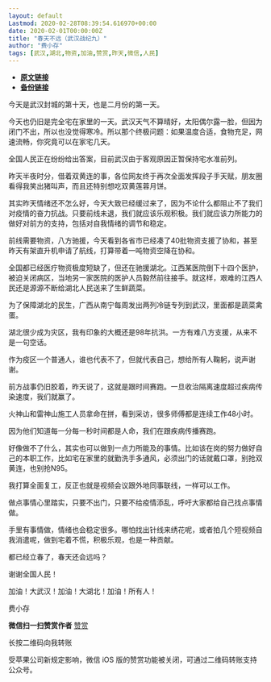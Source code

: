 ```yaml
---
layout: default
Lastmod: 2020-02-28T08:39:54.616970+00:00
date: 2020-02-01T00:00:00Z
title: "春天不远（武汉战纪九）"
author: "费小存"
tags: [武汉,湖北,物资,加油,赞赏,昨天,微信,人民]
---
```


* [**原文链接**](http://mp.weixin.qq.com/s?__biz=MjM5MjA2OTc2MA==&mid=2449279519&idx=1&sn=e21154782d1f5613ae07e0800d4fe3b7&chksm=b2a24bf085d5c2e623e349e4fcbde809092978cf88c6463dcac8d1e473b18073fbb11de5294b#rd)
* [**备份链接**](https://archive.is/l7okq)


今天是武汉封城的第十天，也是二月份的第一天。

  

今天也仍旧是完全宅在家里的一天。武汉天气不算晴好，太阳偶尔露一脸，但因为闭门不出，所以也没觉得寒冷。所以那个终极问题：如果温度合适，食物充足，网速流畅，你究竟可以在家宅几天。

  

全国人民正在纷纷给出答案，目前武汉由于客观原因正暂保持宅水准前列。

  

昨天半夜时分，借着双黄连的事，各位网友终于再次全面发挥段子手天赋，朋友圈看得我笑出猪叫声，而且还特别想吃双黄莲蓉月饼。

  

其实昨天情绪还不怎么好，今天大致已经缓过来了，因为不论什么都阻止不了我们对疫情的奋力抗战。只要前线未退，我们就应该乐观积极。我们就应该力所能力的做好对前方的支持，包括对自我情绪的调节和稳定。

  

前线需要物资，八方驰援，今天看到各省市已经凑了40批物资支援了协和，甚至昨天有架直升机申请了航线，打算带着一吨物资空降在协和。

  

全国都已经医疗物资极度短缺了，但还在驰援湖北。江西某医院倒下十四个医护，被迫关闭病区，当地另一家医院的医护人员毅然前往接手。就这样，艰难的江西人民还是源源不断给湖北人民送来了生鲜蔬菜。

  

为了保障湖北的民生，广西从南宁每周发出两列冷链专列到武汉，里面都是蔬菜禽蛋。

  

湖北很少成为灾区，我有印象的大概还是98年抗洪。一方有难八方支援，从来不是一句空话。

  

作为疫区一个普通人，谁也代表不了，但就代表自己，想给所有人鞠躬，说声谢谢。

  

前方战事仍旧胶着，昨天说了，这就是跟时间赛跑。一旦收治隔离速度超过疾病传染速度，我们就赢了。

  

火神山和雷神山施工人员拿命在拼，看到采访，很多师傅都是连续工作48小时。

  

因为他们知道每一分每一秒时间都是人命，我们在跟疾病传播赛跑。

  

好像做不了什么，其实也可以做到一点力所能及的事情。比如该在岗的努力做好自己的本职工作，比如宅在家里的就勤洗手多通风，必须出门的话就戴口罩，别抢双黄连，也别抢N95。

  

我打算全面复工，反正也就是视频会议跟外地同事联线，一样可以工作。

  

做点事情心里踏实，只要不出门，只要不给疫情添乱，呼吁大家都给自己找点事情做。

  

手里有事情做，情绪也会稳定很多。哪怕找出针线来绣花呢，或者拍几个短视频自我消遣呢，做到宅着不慌，积极乐观，也是一种贡献。

  

都已经立春了，春天还会远吗？

  

谢谢全国人民！

  

加油！大武汉！加油！大湖北！加油！所有人！

费小存

 **微信扫一扫赞赏作者** [赞赏](##)

长按二维码向我转账

受苹果公司新规定影响，微信 iOS 版的赞赏功能被关闭，可通过二维码转账支持公众号。

